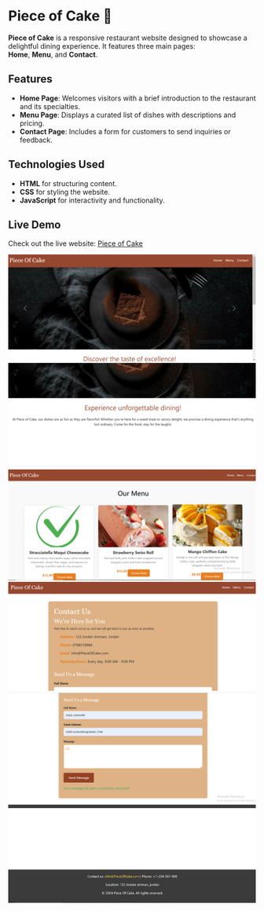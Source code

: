  # Piece of Cake 🍰    

**Piece of Cake** is a responsive restaurant website designed to showcase a delightful dining experience. It features three main pages:    
**Home**, **Menu**, and **Contact**.       
        
## Features     
- **Home Page**: Welcomes visitors with a brief introduction to the restaurant and its specialties.      
- **Menu Page**: Displays a curated list of dishes with descriptions and pricing.      
- **Contact Page**: Includes a form for customers to send inquiries or feedback.       
              
## Technologies Used                     
- **HTML** for structuring content.                 
- **CSS** for styling the website.                 
- **JavaScript** for interactivity and functionality.                
                           
## Live Demo                 
Check out the live website: [Piece of Cake]([https://aseel-alnaami.github.io/FinalJSTask/])                   

                  
![home](home.PNG) 
![home](home2.PNG) 
![menu1](menu1.PNG) 
![contact](contact.PNG) 
![form](form.PNG) 
![footer](footer.PNG) 
 
